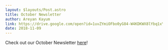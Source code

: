```yaml
---
layout: $layouts/Post.astro
title: October Newsletter
author: Areyan Kayum
link: https://drive.google.com/open?id=1uvZYmiOFbo0yG84-W4KDKWX8lYbq1xYq
date: 2018-11-09
---
```

Check out our October Newsletter [here](https://drive.google.com/open?id=1uvZYmiOFbo0yG84-W4KDKWX8lYbq1xYq)!
